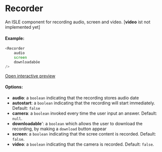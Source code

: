 # Recorder

An ISLE component for recording audio, screen and video. [**video** ist not implemented yet]

#### Example:

``` js
<Recorder 
    audio
    screen
    downloadaböe
/>
``` 

[Open interactive preview](https://isle.heinz.cmu.edu/components/recorder/)



#### Options:

* __audio__: a `boolean` indicating that the recording stores audio date
* __autostart__: a `boolean` indicating that the recording will start immediately. Default: `false`
* __camera__: a `boolean` invoked every time the user input an answer. Default: `null`.
* __downloadable__': a `boolean` which allows the user to download the recording, by making a `download` button appear
* __screen__: a `boolean` indicating that the scree content is recorded. Default: `false`.
* __video__: a `boolean` indicating that the camera is recorded. Default: `false`.

